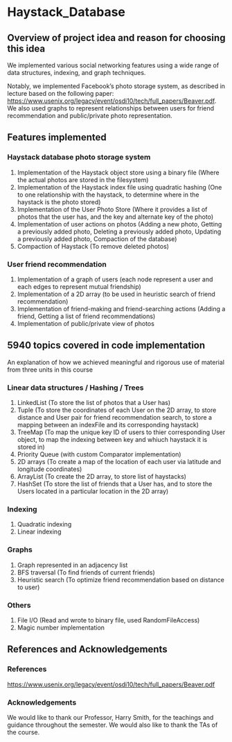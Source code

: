 # Haystack_Database

## Overview of project idea and reason for choosing this idea

We implemented various social networking features using a wide range of data structures, indexing, and graph techniques. 

Notably, we implemented Facebook’s photo storage system, as described in lecture based on the following paper: https://www.usenix.org/legacy/event/osdi10/tech/full_papers/Beaver.pdf. We also used graphs to represent relationships between users for friend recommendation and public/private photo representation. 

## Features implemented

### Haystack database photo storage system
1. Implementation of the Haystack object store using a binary file (Where the actual photos are stored in the filesystem) 
2. Implementation of the Haystack index file using quadratic hashing (One to one relationship with the haystack, to determine where in the haystack is the photo stored)  
3. Implementation of the User Photo Store (Where it provides a list of photos that the user has, and the key and alternate key of the photo)
4. Implementation of user actions on photos (Adding a new photo, Getting a previously added photo, Deleting a previously added photo, Updating a previously added photo, Compaction of the database)
5. Compaction of Haystack (To remove deleted photos)

### User friend recommendation 
1. Implementation of a graph of users (each node represent a user and each edges to represent mutual friendship)
2. Implementation of a 2D array (to be used in heuristic search of friend recommendation)
3. Implementation of friend-making and friend-searching actions (Adding a friend, Getting a list of friend recommendations) 
4. Implementation of public/private view of photos


## 5940 topics covered in code implementation 
An explanation of how we achieved meaningful and rigorous use of material from three units in this course

### Linear data structures / Hashing / Trees 
1. LinkedList (To store the list of photos that a User has)
2. Tuple (To store the coordinates of each User on the 2D array, to store distance and User pair for friend recommendation search, to store a mapping between an indexFile and its corresponding haystack)
3. TreeMap (To map the unique key ID of users to thier corresponding User object, to map the indexing between key and whiuch haystack it is stored in)
4. Priority Queue (with custom Comparator implementation) 
5. 2D arrays (To create a map of the location of each user via latitude and longitude coordinates) 
6. ArrayList (To create the 2D array, to store list of haystacks) 
7. HashSet (To store the list of friends that a User has, and to store the Users located in a particular location in the 2D array) 

### Indexing 
1. Quadratic indexing 
2. Linear indexing 

### Graphs 
1. Graph represented in an adjacency list 
2. BFS traversal (To find friends of current friends)
3. Heuristic search (To optimize friend recommendation based on distance to user)

### Others 
1. File I/O (Read and wrote to binary file, used RandomFileAccess)
2. Magic number implementation  


## References and Acknowledgements 

### References
https://www.usenix.org/legacy/event/osdi10/tech/full_papers/Beaver.pdf

### Acknowledgements 
We would like to thank our Professor, Harry Smith, for the teachings and guidance throughout the semester. We would also like to thank the TAs of the course. 

